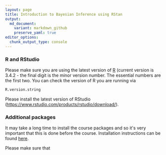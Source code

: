 ```yaml
---
layout: page
title: Introduction to Bayesian Inference using RStan
output:
  md_document:
    variant: markdown_github
    preserve_yaml: true
editor_options: 
  chunk_output_type: console
---
```


### R and RStudio

Please make sure you are using the latest version of [R](https://cran.r-project.org/) (current version is  3.4.2  - the final digit is the minor version number. The essential numbers are the first two. You can check the version of R you are running via

``` r
R.version.string
```
Please install the latest version of RStudio (<https://www.rstudio.com/products/rstudio/download/>).

### Additional packages

It may take a long time to install the course packages and 
so it's very important that this is done before the course. 
Installation instructions can be found [here](https://github.com/stan-dev/rstan/wiki/RStan-Getting-Started).

Please make sure that 


